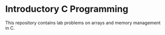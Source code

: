 # Introductory C Programming

This repository contains lab problems on arrays and memory management in C.
